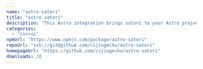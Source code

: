 ```yaml
---
name: "astro-satori"
title: "astro-satori"
description: "This Astro integration brings satori to your Astro project."
categories:
  - "css+ui"
npmUrl: "https://www.npmjs.com/package/astro-satori"
repoUrl: "ssh://git@github.com/cijiugechu/astro-satori"
homepageUrl: "https://github.com/cijiugechu/astro-satori"
downloads: 28
---
```

